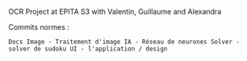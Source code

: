 OCR Project at EPITA S3 with Valentin, Guillaume and Alexandra

Commits normes :

    Docs Image - Traitement d'image IA - Réseau de neurones Solver - solver de sudoku UI - l'application / design
